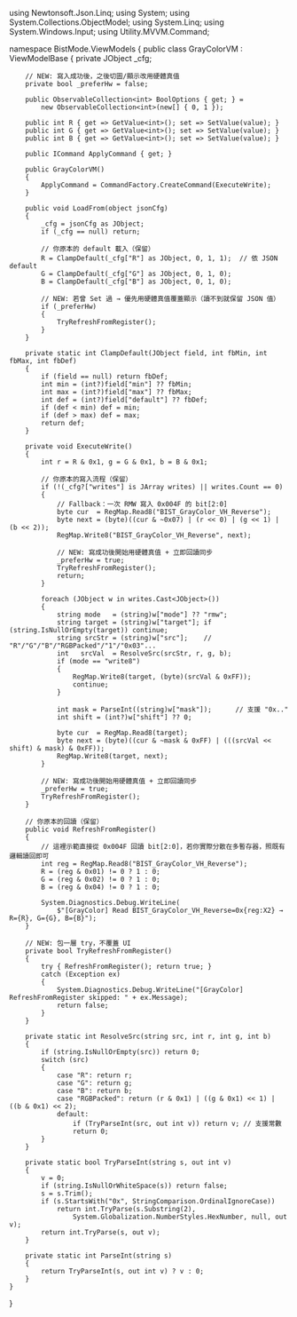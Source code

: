 using Newtonsoft.Json.Linq;
using System;
using System.Collections.ObjectModel;
using System.Linq;
using System.Windows.Input;
using Utility.MVVM.Command;

namespace BistMode.ViewModels
{
    public class GrayColorVM : ViewModelBase
    {
        private JObject _cfg;

        // NEW: 寫入成功後，之後切圖/顯示改用硬體真值
        private bool _preferHw = false;

        public ObservableCollection<int> BoolOptions { get; } =
            new ObservableCollection<int>(new[] { 0, 1 });

        public int R { get => GetValue<int>(); set => SetValue(value); }
        public int G { get => GetValue<int>(); set => SetValue(value); }
        public int B { get => GetValue<int>(); set => SetValue(value); }

        public ICommand ApplyCommand { get; }

        public GrayColorVM()
        {
            ApplyCommand = CommandFactory.CreateCommand(ExecuteWrite);
        }

        public void LoadFrom(object jsonCfg)
        {
            _cfg = jsonCfg as JObject;
            if (_cfg == null) return;

            // 你原本的 default 載入（保留）
            R = ClampDefault(_cfg["R"] as JObject, 0, 1, 1);  // 依 JSON default
            G = ClampDefault(_cfg["G"] as JObject, 0, 1, 0);
            B = ClampDefault(_cfg["B"] as JObject, 0, 1, 0);

            // NEW: 若曾 Set 過 → 優先用硬體真值覆蓋顯示（讀不到就保留 JSON 值）
            if (_preferHw)
            {
                TryRefreshFromRegister();
            }
        }

        private static int ClampDefault(JObject field, int fbMin, int fbMax, int fbDef)
        {
            if (field == null) return fbDef;
            int min = (int?)field["min"] ?? fbMin;
            int max = (int?)field["max"] ?? fbMax;
            int def = (int?)field["default"] ?? fbDef;
            if (def < min) def = min;
            if (def > max) def = max;
            return def;
        }

        private void ExecuteWrite()
        {
            int r = R & 0x1, g = G & 0x1, b = B & 0x1;

            // 你原本的寫入流程（保留）
            if (!(_cfg?["writes"] is JArray writes) || writes.Count == 0)
            {
                // Fallback：一次 RMW 寫入 0x004F 的 bit[2:0]
                byte cur  = RegMap.Read8("BIST_GrayColor_VH_Reverse");
                byte next = (byte)((cur & ~0x07) | (r << 0) | (g << 1) | (b << 2));
                RegMap.Write8("BIST_GrayColor_VH_Reverse", next);

                // NEW: 寫成功後開始用硬體真值 + 立即回讀同步
                _preferHw = true;
                TryRefreshFromRegister();
                return;
            }

            foreach (JObject w in writes.Cast<JObject>())
            {
                string mode   = (string)w["mode"] ?? "rmw";
                string target = (string)w["target"]; if (string.IsNullOrEmpty(target)) continue;
                string srcStr = (string)w["src"];    // "R"/"G"/"B"/"RGBPacked"/"1"/"0x03"...
                int   srcVal  = ResolveSrc(srcStr, r, g, b);
                if (mode == "write8")
                {
                    RegMap.Write8(target, (byte)(srcVal & 0xFF));
                    continue;
                }

                int mask = ParseInt((string)w["mask"]);      // 支援 "0x.."
                int shift = (int?)w["shift"] ?? 0;

                byte cur  = RegMap.Read8(target);
                byte next = (byte)((cur & ~mask & 0xFF) | (((srcVal << shift) & mask) & 0xFF));
                RegMap.Write8(target, next);
            }

            // NEW: 寫成功後開始用硬體真值 + 立即回讀同步
            _preferHw = true;
            TryRefreshFromRegister();
        }

        // 你原本的回讀（保留）
        public void RefreshFromRegister()
        {
            // 這裡示範直接從 0x004F 回讀 bit[2:0]，若你實際分散在多暫存器，照既有邏輯讀回即可
            int reg = RegMap.Read8("BIST_GrayColor_VH_Reverse");
            R = (reg & 0x01) != 0 ? 1 : 0;
            G = (reg & 0x02) != 0 ? 1 : 0;
            B = (reg & 0x04) != 0 ? 1 : 0;

            System.Diagnostics.Debug.WriteLine(
                $"[GrayColor] Read BIST_GrayColor_VH_Reverse=0x{reg:X2} → R={R}, G={G}, B={B}");
        }

        // NEW: 包一層 try，不覆蓋 UI
        private bool TryRefreshFromRegister()
        {
            try { RefreshFromRegister(); return true; }
            catch (Exception ex)
            {
                System.Diagnostics.Debug.WriteLine("[GrayColor] RefreshFromRegister skipped: " + ex.Message);
                return false;
            }
        }

        private static int ResolveSrc(string src, int r, int g, int b)
        {
            if (string.IsNullOrEmpty(src)) return 0;
            switch (src)
            {
                case "R": return r;
                case "G": return g;
                case "B": return b;
                case "RGBPacked": return (r & 0x1) | ((g & 0x1) << 1) | ((b & 0x1) << 2);
                default:
                    if (TryParseInt(src, out int v)) return v; // 支援常數
                    return 0;
            }
        }

        private static bool TryParseInt(string s, out int v)
        {
            v = 0;
            if (string.IsNullOrWhiteSpace(s)) return false;
            s = s.Trim();
            if (s.StartsWith("0x", StringComparison.OrdinalIgnoreCase))
                return int.TryParse(s.Substring(2),
                    System.Globalization.NumberStyles.HexNumber, null, out v);
            return int.TryParse(s, out v);
        }

        private static int ParseInt(string s)
        {
            return TryParseInt(s, out int v) ? v : 0;
        }
    }
}